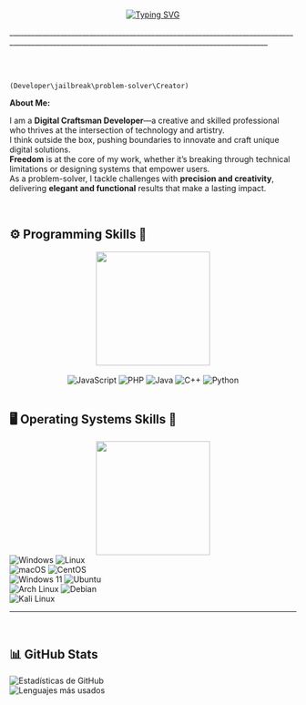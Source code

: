 <br>
<div align="center">

  [![Typing SVG](https://readme-typing-svg.demolab.com/?lines=Hack+the+system,+break+the+rules;Code+your+dreams,+rewrite+the+tools;Freedom+is+the+ultimate+exploit;Innovation+is+your+payload;Think+beyond+the+limits;Build+what+others+can't+imagine;You+are+the+Digital+Craftsman&color=FF1493)](https://git.io/typing-svg)
</div> 
_____________________________________________________________________________________________________________________________________________________ 

<br> <br>


`(Developer\jailbreak\problem-solver\Creator)`   

**About Me:**

I am a **Digital Craftsman Developer**—a creative and skilled professional who thrives at the intersection of technology and artistry.  
I think outside the box, pushing boundaries to innovate and craft unique digital solutions.  
**Freedom** is at the core of my work, whether it’s breaking through technical limitations or designing systems that empower users.  
As a problem-solver, I tackle challenges with **precision and creativity**, delivering **elegant and functional** results that make a lasting impact.  

<br>
<h2> ⚙️ Programming Skills 📎</h2>
<div align="center">
  <img src="https://media0.giphy.com/media/v1.Y2lkPTc5MGI3NjExbjRnYnI3d253djdpeWNhejdrbnczczk5cjd4a3R3d3BwMXAyMTF3eSZlcD12MV9pbnRlcm5hbF9naWZfYnlfaWQmY3Q9Zw/QhEiaGEZFWnMzRDFtA/giphy.gif" width="200">
</div> <br>

<div align="center">
  <img src="https://img.shields.io/badge/JavaScript-F7DF1E?style=for-the-badge&logo=javascript&logoColor=black" alt="JavaScript"> 
  <img src="https://img.shields.io/badge/PHP-777BB4?style=for-the-badge&logo=php&logoColor=white" alt="PHP"> 
  <img src="https://img.shields.io/badge/Java-ED8B00?style=for-the-badge&logo=openjdk&logoColor=white" alt="Java"> 
  <img src="https://img.shields.io/badge/C%2B%2B-00599C?style=for-the-badge&logo=c%2B%2B&logoColor=white" alt="C++"> 
  <img src="https://img.shields.io/badge/Python-3776AB?style=for-the-badge&logo=python&logoColor=white" alt="Python"> 
</div> <br>



<h2> 🖥️ Operating Systems Skills 🐧</h2>

<div align="center">
  <img src="https://media1.giphy.com/media/v1.Y2lkPTc5MGI3NjExdTF2M3IyN2VzaGxlc3NmbTVlMXF0Z28zMHlpOXB3czNuamxhZHFvaiZlcD12MV9pbnRlcm5hbF9naWZfYnlfaWQmY3Q9Zw/HKu093dtbnXVPHWyBP/giphy.gif" width="200" >
</div>

<div>
  <img src="https://img.shields.io/badge/Windows-0078D6?style=for-the-badge&logo=windows&logoColor=white" alt="Windows">   
 <img src="https://img.shields.io/badge/Linux-FCC624?style=for-the-badge&logo=linux&logoColor=black" alt="Linux">  
 <br>
 <img src="https://img.shields.io/badge/macOS-000000?style=for-the-badge&logo=apple&logoColor=white" alt="macOS"> <img src="https://img.shields.io/badge/CentOS-262577?style=for-the-badge&logo=centos&logoColor=white" alt="CentOS">  <br>
  <img src="https://img.shields.io/badge/Windows_11-0078D6?style=for-the-badge&logo=windows11&logoColor=white" alt="Windows 11"> <img src="https://img.shields.io/badge/Ubuntu-E95420?style=for-the-badge&logo=ubuntu&logoColor=white" alt="Ubuntu">  <br> 
 <img src="https://img.shields.io/badge/Arch_Linux-1793D1?style=for-the-badge&logo=arch-linux&logoColor=white" alt="Arch Linux">  <img src="https://img.shields.io/badge/Debian-A81D33?style=for-the-badge&logo=debian&logoColor=white" alt="Debian">  <br>
 <img src="https://img.shields.io/badge/Kali_Linux-557C94?style=for-the-badge&logo=kali-linux&logoColor=white" alt="Kali Linux"> 
  
  
</div>

_____________________________________________________________________________________________________________________________________________________ 

<br>
 <h2> 📊 GitHub Stats </h2>

<div>
  <img src="https://github-readme-stats.vercel.app/api?username=m4n14ck&show_icons=true&theme=radical" alt="Estadísticas de GitHub"> <br>
  <img src="https://github-readme-stats.vercel.app/api/top-langs/?username=m4n14ck&layout=compact&theme=radical" alt="Lenguajes más usados">
</div>

